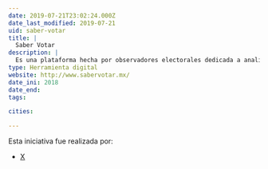 ```yaml
---
date: 2019-07-21T23:02:24.000Z
date_last_modified: 2019-07-21
uid: saber-votar
title: |
  Saber Votar
description: |
  Es una plataforma hecha por observadores electorales dedicada a analizar la postura que asumen los candidatos a los distintos cargos de elección popular (locales y federales), respecto a determinado temas de interés general para las elecciones de 2018 en México.
type: Herramienta digital
website: http://www.sabervotar.mx/
date_ini: 2018
date_end: 
tags:

cities: 

---
```


Esta iniciativa fue realizada por:

- [X](/organizaciones/saber-votar)
